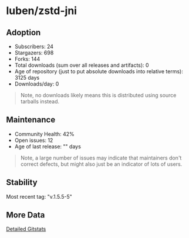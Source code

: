 # luben/zstd-jni

## Adoption

- Subscribers: 24
- Stargazers: 698
- Forks: 144
- Total downloads (sum over all releases and artifacts): 0
- Age of repository (just to put absolute downloads into relative terms): 3125 days
- Downloads/day: 0

> Note, no downloads likely means this is distributed using source tarballs instead.

## Maintenance

- Community Health: 42%
- Open issues: 12
- Age of last release: "<No Releases>" days

> Note, a large number of issues may indicate that maintainers don't correct defects, but might also
> just be an indicator of lots of users.

## Stability

Most recent tag: "v.1.5.5-5"

## More Data

[Detailed Gitstats](/bazel-catalog/gitstats/luben/zstd-jni)

